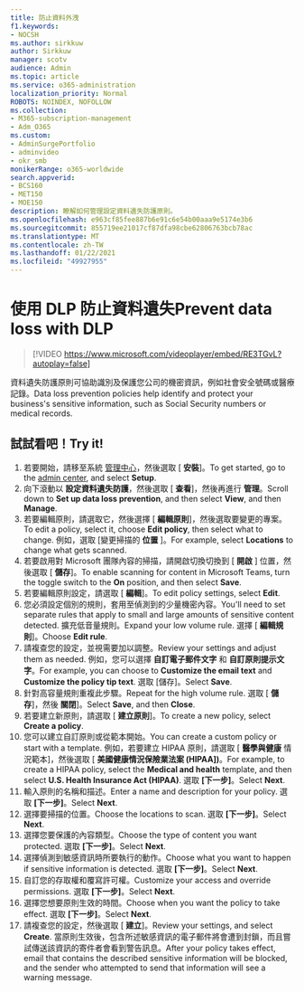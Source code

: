 ```yaml
---
title: 防止資料外洩
f1.keywords:
- NOCSH
ms.author: sirkkuw
author: Sirkkuw
manager: scotv
audience: Admin
ms.topic: article
ms.service: o365-administration
localization_priority: Normal
ROBOTS: NOINDEX, NOFOLLOW
ms.collection:
- M365-subscription-management
- Adm_O365
ms.custom:
- AdminSurgePortfolio
- adminvideo
- okr_smb
monikerRange: o365-worldwide
search.appverid:
- BCS160
- MET150
- MOE150
description: 瞭解如何管理設定資料遺失防護原則。
ms.openlocfilehash: e963cf85fee887b6e91c6e54b00aaa9e5174e3b6
ms.sourcegitcommit: 855719ee21017cf87dfa98cbe62806763bcb78ac
ms.translationtype: MT
ms.contentlocale: zh-TW
ms.lasthandoff: 01/22/2021
ms.locfileid: "49927955"
---
```

# <a name="prevent-data-loss-with-dlp"></a><span data-ttu-id="0d9f0-103">使用 DLP 防止資料遺失</span><span class="sxs-lookup"><span data-stu-id="0d9f0-103">Prevent data loss with DLP</span></span>

> [!VIDEO https://www.microsoft.com/videoplayer/embed/RE3TGvL?autoplay=false]

<span data-ttu-id="0d9f0-104">資料遺失防護原則可協助識別及保護您公司的機密資訊，例如社會安全號碼或醫療記錄。</span><span class="sxs-lookup"><span data-stu-id="0d9f0-104">Data loss prevention policies help identify and protect your business's sensitive information, such as Social Security numbers or medical records.</span></span> 

## <a name="try-it"></a><span data-ttu-id="0d9f0-105">試試看吧！</span><span class="sxs-lookup"><span data-stu-id="0d9f0-105">Try it!</span></span>

1. <span data-ttu-id="0d9f0-106">若要開始，請移至系統 [管理中心](https://admin.microsoft.com)，然後選取 [ **安裝**]。</span><span class="sxs-lookup"><span data-stu-id="0d9f0-106">To get started, go to the [admin center](https://admin.microsoft.com), and select **Setup**.</span></span>
1. <span data-ttu-id="0d9f0-107">向下滾動以 **設定資料遺失防護**，然後選取 [ **查看**]，然後再進行 **管理**。</span><span class="sxs-lookup"><span data-stu-id="0d9f0-107">Scroll down to **Set up data loss prevention**, and then select **View**, and then **Manage**.</span></span>
1. <span data-ttu-id="0d9f0-108">若要編輯原則，請選取它，然後選擇 [ **編輯原則**]，然後選取要變更的專案。</span><span class="sxs-lookup"><span data-stu-id="0d9f0-108">To edit a policy, select it, choose **Edit policy**, then select what to change.</span></span> <span data-ttu-id="0d9f0-109">例如，選取 [變更掃描的 **位置** ]。</span><span class="sxs-lookup"><span data-stu-id="0d9f0-109">For example, select **Locations** to change what gets scanned.</span></span>
1. <span data-ttu-id="0d9f0-110">若要啟用對 Microsoft 團隊內容的掃描，請開啟切換切換到 [ **開啟** ] 位置，然後選取 [ **儲存**]。</span><span class="sxs-lookup"><span data-stu-id="0d9f0-110">To enable scanning for content in Microsoft Teams, turn the toggle switch to the **On** position, and then select **Save**.</span></span>
1. <span data-ttu-id="0d9f0-111">若要編輯原則設定，請選取 [ **編輯**]。</span><span class="sxs-lookup"><span data-stu-id="0d9f0-111">To edit policy settings, select **Edit**.</span></span>
1. <span data-ttu-id="0d9f0-112">您必須設定個別的規則，套用至偵測到的少量機密內容。</span><span class="sxs-lookup"><span data-stu-id="0d9f0-112">You'll need to set separate rules that apply to small and large amounts of sensitive content detected.</span></span> <span data-ttu-id="0d9f0-113">擴充低音量規則。</span><span class="sxs-lookup"><span data-stu-id="0d9f0-113">Expand your low volume rule.</span></span> <span data-ttu-id="0d9f0-114">選擇 [ **編輯規則**]。</span><span class="sxs-lookup"><span data-stu-id="0d9f0-114">Choose **Edit rule**.</span></span>
1. <span data-ttu-id="0d9f0-115">請複查您的設定，並視需要加以調整。</span><span class="sxs-lookup"><span data-stu-id="0d9f0-115">Review your settings and adjust them as needed.</span></span> <span data-ttu-id="0d9f0-116">例如，您可以選擇 **自訂電子郵件文字** 和 **自訂原則提示文字**。</span><span class="sxs-lookup"><span data-stu-id="0d9f0-116">For example, you can choose to **Customize the email text** and **Customize the policy tip text**.</span></span> <span data-ttu-id="0d9f0-117">選取 [儲存]。</span><span class="sxs-lookup"><span data-stu-id="0d9f0-117">Select **Save**.</span></span>
1. <span data-ttu-id="0d9f0-118">針對高容量規則重複此步驟。</span><span class="sxs-lookup"><span data-stu-id="0d9f0-118">Repeat for the high volume rule.</span></span> <span data-ttu-id="0d9f0-119">選取 [ **儲存**]，然後 **關閉**]。</span><span class="sxs-lookup"><span data-stu-id="0d9f0-119">Select **Save**, and then **Close**.</span></span>
1. <span data-ttu-id="0d9f0-120">若要建立新原則，請選取 [ **建立原則**]。</span><span class="sxs-lookup"><span data-stu-id="0d9f0-120">To create a new policy, select **Create a policy**.</span></span>
1. <span data-ttu-id="0d9f0-121">您可以建立自訂原則或從範本開始。</span><span class="sxs-lookup"><span data-stu-id="0d9f0-121">You can create a custom policy or start with a template.</span></span> <span data-ttu-id="0d9f0-122">例如，若要建立 HIPAA 原則，請選取 [ **醫學與健康** 情況範本]，然後選取 [ **美國健康情況保險業法案 (HIPAA])**。</span><span class="sxs-lookup"><span data-stu-id="0d9f0-122">For example, to create a HIPAA policy, select the **Medical and health** template, and then select **U.S. Health Insurance Act (HIPAA)**.</span></span> <span data-ttu-id="0d9f0-123">選取 **[下一步]**。</span><span class="sxs-lookup"><span data-stu-id="0d9f0-123">Select **Next**.</span></span>
1. <span data-ttu-id="0d9f0-124">輸入原則的名稱和描述。</span><span class="sxs-lookup"><span data-stu-id="0d9f0-124">Enter a name and description for your policy.</span></span> <span data-ttu-id="0d9f0-125">選取 **[下一步]**。</span><span class="sxs-lookup"><span data-stu-id="0d9f0-125">Select **Next**.</span></span>
1. <span data-ttu-id="0d9f0-126">選擇要掃描的位置。</span><span class="sxs-lookup"><span data-stu-id="0d9f0-126">Choose the locations to scan.</span></span> <span data-ttu-id="0d9f0-127">選取 **[下一步]**。</span><span class="sxs-lookup"><span data-stu-id="0d9f0-127">Select **Next**.</span></span>
1. <span data-ttu-id="0d9f0-128">選擇您要保護的內容類型。</span><span class="sxs-lookup"><span data-stu-id="0d9f0-128">Choose the type of content you want protected.</span></span> <span data-ttu-id="0d9f0-129">選取 **[下一步]**。</span><span class="sxs-lookup"><span data-stu-id="0d9f0-129">Select **Next**.</span></span>
1. <span data-ttu-id="0d9f0-130">選擇偵測到敏感資訊時所要執行的動作。</span><span class="sxs-lookup"><span data-stu-id="0d9f0-130">Choose what you want to happen if sensitive information is detected.</span></span> <span data-ttu-id="0d9f0-131">選取 **[下一步]**。</span><span class="sxs-lookup"><span data-stu-id="0d9f0-131">Select **Next**.</span></span>
1. <span data-ttu-id="0d9f0-132">自訂您的存取權和覆寫許可權。</span><span class="sxs-lookup"><span data-stu-id="0d9f0-132">Customize your access and override permissions.</span></span> <span data-ttu-id="0d9f0-133">選取 **[下一步]**。</span><span class="sxs-lookup"><span data-stu-id="0d9f0-133">Select **Next**.</span></span>
1. <span data-ttu-id="0d9f0-134">選擇您想要原則生效的時間。</span><span class="sxs-lookup"><span data-stu-id="0d9f0-134">Choose when you want the policy to take effect.</span></span> <span data-ttu-id="0d9f0-135">選取 **[下一步]**。</span><span class="sxs-lookup"><span data-stu-id="0d9f0-135">Select **Next**.</span></span>
1. <span data-ttu-id="0d9f0-136">請複查您的設定，然後選取 [ **建立**]。</span><span class="sxs-lookup"><span data-stu-id="0d9f0-136">Review your settings, and select **Create**.</span></span> <span data-ttu-id="0d9f0-137">當原則生效後，包含所述敏感資訊的電子郵件將會遭到封鎖，而且嘗試傳送該資訊的寄件者會看到警告訊息。</span><span class="sxs-lookup"><span data-stu-id="0d9f0-137">After your policy takes effect, email that contains the described sensitive information will be blocked, and the sender who attempted to send that information will see a warning message.</span></span>